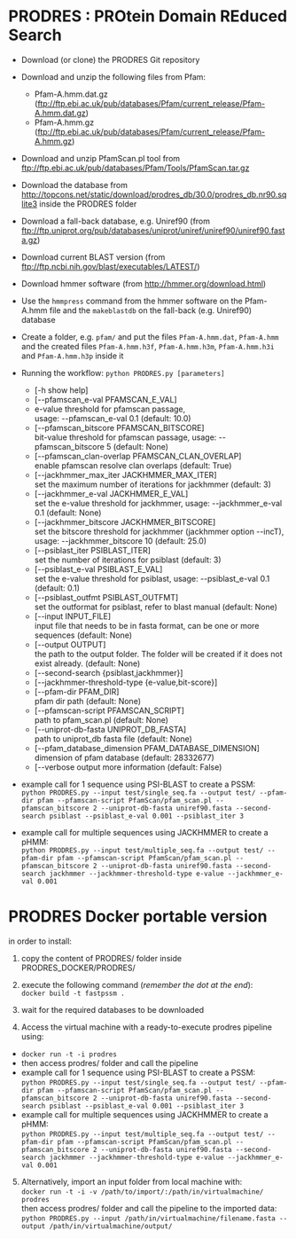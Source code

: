 # PRODRES : PROtein Domain REduced Search

- Download (or clone) the PRODRES Git repository
- Download and unzip the following files from Pfam:
  - Pfam-A.hmm.dat.gz (ftp://ftp.ebi.ac.uk/pub/databases/Pfam/current_release/Pfam-A.hmm.dat.gz)
  - Pfam-A.hmm.gz (ftp://ftp.ebi.ac.uk/pub/databases/Pfam/current_release/Pfam-A.hmm.gz)
- Download and unzip PfamScan.pl tool from ftp://ftp.ebi.ac.uk/pub/databases/Pfam/Tools/PfamScan.tar.gz
- Download the database from http://topcons.net/static/download/prodres_db/30.0/prodres_db.nr90.sqlite3 inside the PRODRES folder 
- Download a fall-back database, e.g. Uniref90 (from ftp://ftp.uniprot.org/pub/databases/uniprot/uniref/uniref90/uniref90.fasta.gz)
- Download current BLAST version (from ftp://ftp.ncbi.nih.gov/blast/executables/LATEST/)
- Download hmmer software (from http://hmmer.org/download.html)
- Use the `hmmpress` command from the hmmer software on the Pfam-A.hmm file and the `makeblastdb` on the fall-back (e.g. Uniref90) database
- Create a folder, e.g. `pfam/` and put the files `Pfam-A.hmm.dat`, `Pfam-A.hmm` and the created files `Pfam-A.hmm.h3f`, `Pfam-A.hmm.h3m`, `Pfam-A.hmm.h3i` and `Pfam-A.hmm.h3p` inside it
- Running the workflow:
  `python PRODRES.py [parameters]`
  - [-h show help]
  - [--pfamscan_e-val PFAMSCAN_E_VAL]
  - e-value threshold for pfamscan passage,   
  usage: --pfamscan_e-val 0.1 (default: 10.0)  
  - [--pfamscan_bitscore PFAMSCAN_BITSCORE]  
    bit-value threshold for pfamscan passage, usage: --pfamscan_bitscore 5 (default: None)  
  - [--pfamscan_clan-overlap PFAMSCAN_CLAN_OVERLAP]  
                        enable pfamscan resolve clan overlaps (default: True)
  - [--jackhmmer_max_iter JACKHMMER_MAX_ITER]  
                        set the maximum number of iterations for jackhmmer
                        (default: 3)
  - [--jackhmmer_e-val JACKHMMER_E_VAL]  
                        set the e-value threshold for jackhmmer, usage:
                        --jackhmmer_e-val 0.1 (default: None)
  - [--jackhmmer_bitscore JACKHMMER_BITSCORE]  
                        set the bitscore threshold for jackhmmer (jackhmmer
                        option --incT), usage: --jackhmmer_bitscore 10 (default: 25.0)
  - [--psiblast_iter PSIBLAST_ITER]  
                        set the number of iterations for psiblast (default: 3)
  - [--psiblast_e-val PSIBLAST_E_VAL]  
                        set the e-value threshold for psiblast, usage: --psiblast_e-val 0.1 (default: 0.1)
  - [--psiblast_outfmt PSIBLAST_OUTFMT]  
                        set the outformat for psiblast, refer to blast manual (default: None)  
  - [--input INPUT_FILE]  
                        input file that needs to be in fasta format, can be one or more sequences (default: None)
  - [--output OUTPUT]       
                        the path to the output folder. The folder will be created if it does not exist already. (default: None)
  - [--second-search {psiblast,jackhmmer}]
  - [--jackhmmer-threshold-type {e-value,bit-score}]
  - [--pfam-dir PFAM_DIR]     
                        pfam dir path (default: None)  
  - [--pfamscan-script PFAMSCAN_SCRIPT]  
                        path to pfam_scan.pl (default: None)  
  - [--uniprot-db-fasta UNIPROT_DB_FASTA]  
                        path to uniprot_db fasta file (default: None)  
  - [--pfam_database_dimension PFAM_DATABASE_DIMENSION]  
                        dimension of pfam database (default: 28332677)  
  - [--verbose  output more information (default: False)

- example call for 1 sequence using PSI-BLAST to create a PSSM:       
`python PRODRES.py --input test/single_seq.fa --output test/ --pfam-dir pfam --pfamscan-script PfamScan/pfam_scan.pl --pfamscan_bitscore 2 --uniprot-db-fasta uniref90.fasta --second-search psiblast --psiblast_e-val 0.001 --psiblast_iter 3`

- example call for multiple sequences using JACKHMMER to create a pHMM:        
`python PRODRES.py --input test/multiple_seq.fa --output test/ --pfam-dir pfam --pfamscan-script PfamScan/pfam_scan.pl --pfamscan_bitscore 2 --uniprot-db-fasta uniref90.fasta --second-search jackhmmer --jackhmmer-threshold-type e-value --jackhmmer_e-val 0.001`

# PRODRES Docker portable version 

in order to install: 

1. copy the content of PRODRES/ folder inside PRODRES_DOCKER/PRODRES/

2. execute the following command (*remember the dot at the end*):      
`docker build -t fastpssm .`

3. wait for the required databases to be downloaded

4. Access the virtual machine with a ready-to-execute prodres pipeline using:              
  - `docker run -t -i prodres`
  - then access prodres/ folder and call the pipeline     
  - example call for 1 sequence using PSI-BLAST to create a PSSM:    
  `python PRODRES.py --input test/single_seq.fa --output test/ --pfam-dir pfam --pfamscan-script PfamScan/pfam_scan.pl --pfamscan_bitscore 2 --uniprot-db-fasta uniref90.fasta --second-search psiblast --psiblast_e-val 0.001 --psiblast_iter 3`
  - example call for multiple sequences using JACKHMMER to create a pHMM:    
  `python PRODRES.py --input test/multiple_seq.fa --output test/ --pfam-dir pfam --pfamscan-script PfamScan/pfam_scan.pl --pfamscan_bitscore 2 --uniprot-db-fasta uniref90.fasta --second-search jackhmmer --jackhmmer-threshold-type e-value --jackhmmer_e-val 0.001`

5. Alternatively, import an input folder from local machine with:     
  `docker run -t -i -v /path/to/import/:/path/in/virtualmachine/ prodres`     
  then access prodres/ folder and call the pipeline to the imported data:      
  `python PRODRES.py --input /path/in/virtualmachine/filename.fasta --output /path/in/virtualmachine/output/`    
